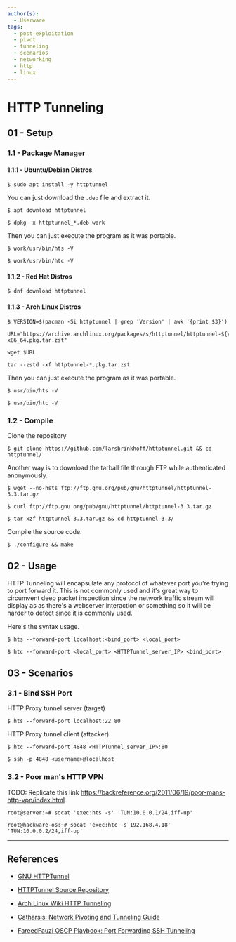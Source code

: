 ```yaml
---
author(s):
  - Userware
tags:
  - post-exploitation
  - pivot
  - tunneling
  - scenarios
  - networking
  - http
  - linux
---
```

# HTTP Tunneling

## 01 - Setup

### 1.1 - Package Manager

#### 1.1.1 - Ubuntu/Debian Distros

```
$ sudo apt install -y httptunnel
```

You can just download the `.deb` file and extract it.

```
$ apt download httptunnel

$ dpkg -x httptunnel_*.deb work
```

Then you can just execute the program as it was portable.

```
$ work/usr/bin/hts -V

$ work/usr/bin/htc -V
```

#### 1.1.2 - Red Hat Distros

```
$ dnf download httptunnel
```

#### 1.1.3 - Arch Linux Distros

```
$ VERSION=$(pacman -Si httptunnel | grep 'Version' | awk '{print $3}')

URL="https://archive.archlinux.org/packages/s/httptunnel/httptunnel-${VERSION}-x86_64.pkg.tar.zst"

wget $URL

tar --zstd -xf httptunnel-*.pkg.tar.zst
```

Then you can just execute the program as it was portable.

```
$ usr/bin/hts -V

$ usr/bin/htc -V
```

### 1.2 - Compile

Clone the repository

```
$ git clone https://github.com/larsbrinkhoff/httptunnel.git && cd httptunnel/
```

Another way is to download the tarball file through FTP while authenticated anonymously.

```
$ wget --no-hsts ftp://ftp.gnu.org/pub/gnu/httptunnel/httptunnel-3.3.tar.gz

$ curl ftp://ftp.gnu.org/pub/gnu/httptunnel/httptunnel-3.3.tar.gz

$ tar xzf httptunnel-3.3.tar.gz && cd httptunnel-3.3/
```

Compile the source code.

```
$ ./configure && make
```

## 02 - Usage

HTTP Tunneling will encapsulate any protocol of whatever port you're trying to port forward it. This is not commonly used and it's great way to circumvent deep packet inspection since the network traffic stream will display as as there's a webserver interaction or something so it will be harder to detect since it is commonly used.

Here's the syntax usage.

```
$ hts --forward-port localhost:<bind_port> <local_port>

$ htc --forward-port <local_port> <HTTPTunnel_server_IP> <bind_port>
```

## 03 - Scenarios

### 3.1 - Bind SSH Port

HTTP Proxy tunnel server (target)

```
$ hts --forward-port localhost:22 80
```

HTTP Proxy tunnel client (attacker)

```
$ htc --forward-port 4848 <HTTPTunnel_server_IP>:80

$ ssh -p 4848 <username>@localhost
```

### 3.2 - Poor man's HTTP VPN

TODO: Replicate this link https://backreference.org/2011/06/19/poor-mans-http-vpn/index.html

```
root@server:~# socat 'exec:hts -s' 'TUN:10.0.0.1/24,iff-up'
```

```
root@hackware-os:~# socat 'exec:htc -s 192.168.4.18' 'TUN:10.0.0.2/24,iff-up'
```

---
## References

- [GNU HTTPTunnel](https://www.nocrew.org/software/httptunnel.html)

- [HTTPTunnel Source Repository](https://github.com/larsbrinkhoff/httptunnel)

- [Arch Linux Wiki HTTP Tunneling](https://wiki.archlinux.org/title/HTTP_tunneling)

- [Catharsis: Network Pivoting and Tunneling Guide](https://catharsis.net.au/blog/network-pivoting-and-tunneling-guide/)

- [FareedFauzi OSCP Playbook: Port Forwarding SSH Tunneling](https://fareedfauzi.gitbook.io/oscp-notes/others/port-forwarding-ssh-tunneling)